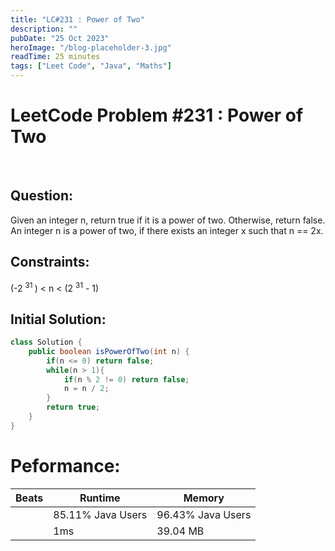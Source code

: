 ```yaml
---
title: "LC#231 : Power of Two"
description: ""
pubDate: "25 Oct 2023"
heroImage: "/blog-placeholder-3.jpg"
readTime: 25 minutes
tags: ["Leet Code", "Java", "Maths"]
---
```


# <b> LeetCode Problem #231 : Power of Two </b>

<br>

## Question: <br/>

<p class="pl-6">
    Given an integer n, return true if it is a power of two. Otherwise, return false.
    An integer n is a power of two, if there exists an integer x such that n == 2x.
</p>

## Constraints: <br/>

<p class="ml-6 bg-slate-300 rounded-md w-fit px-4">
(-2 <sup> 31 </sup>) < n < (2 <sup>31</sup> - 1)
</p>

## Initial Solution:

```java
class Solution {
    public boolean isPowerOfTwo(int n) {
        if(n <= 0) return false;
        while(n > 1){
            if(n % 2 != 0) return false;
            n = n / 2;
        }
        return true;
    }
}
```

# Peformance:

| Beats | Runtime           | Memory            |
| ----- | ----------------- | ----------------- |
|       | 85.11% Java Users | 96.43% Java Users |
|       | 1ms               | 39.04 MB          |
